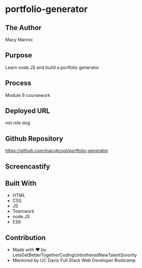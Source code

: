 # portfolio-generator

## The Author
Macy Mannix

## Purpose
Learn node.JS and build a portfolio generator

## Process
Module 9 coursework

## Deployed URL
not rele dog 

## Github Repository
https://github.com/macykcool/portfolio-generator

## Screencastify 


## Built With
- HTML
- CSS
- JS
- Teamwork
- node.JS
- ES6

## Contribution
- Made with ❤️️ by LetsGetBetterTogetherCodingUnbotheredNewTalentSorority 
- Mentored by UC Davis Full Stack Web Developer Bootcamp
